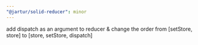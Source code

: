 ```yaml
---
"@jartur/solid-reducer": minor
---
```


add dispatch as an argument to reducer & change the order from [setStore, store] to [store, setStore, dispatch]
